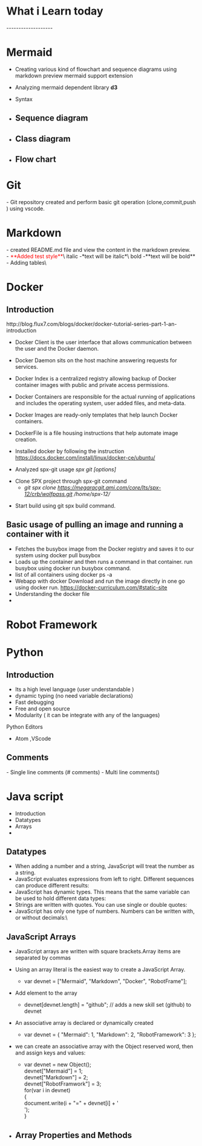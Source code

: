 <h1>What i Learn today</h1>
-------------------
 
 <h1>Mermaid</br></h1>

- Creating various kind of flowchart and sequence diagrams using markdown preview mermaid support extension
- Analyzing  mermaid dependent library **d3**
- Syntax
- <h2>Sequence diagram </h2>
- <h2>Class diagram </h2>


- <h2>Flow chart </h2>


<h1>Git</h1>
- Git repository created and  perform basic git operation (clone,commit,push ) using vscode.

<h1>Markdown</h1>
- created README.md file and view the content in the markdown preview.</br>
- <span style="color:red;">**Added test style**</span>\
italic  -*text will be italic*\
bold    -**text will be bold**
- Adding tables\  

<h1>Docker</h1>
<h2>Introduction</h2>
http://blog.flux7.com/blogs/docker/docker-tutorial-series-part-1-an-introduction

- Docker Client is the user interface that allows communication between the user and the Docker daemon.
- Docker Daemon sits on the host machine answering requests for services.
- Docker Index is a centralized registry allowing backup of Docker container images with public and private access permissions.
- Docker Containers are responsible for the actual running of applications and includes the operating system, user added files, and   meta-data.
- Docker Images are ready-only templates that help launch Docker containers.
- DockerFile is a file housing instructions that help automate image creation.

-  Installed docker by following the instruction   https://docs.docker.com/install/linux/docker-ce/ubuntu/
-	Analyzed spx-git usage  *spx git <command> [options] <arguments>*
+	Clone SPX project through spx-git  command 
    - *git spx clone https://megaracgit.ami.com/core/lts/spx-12/crb/wolfpass.git /home/spx-12/*
-   Start build using git spx build command.

<h2>Basic usage of pulling an image and running a container with it</h2>

- Fetches the busybox image from the Docker registry and saves it to our system using docker pull busybox
- Loads up the container and then runs a command in that container.  run busybox using docker run busybox command.
- list of all containers using docker ps -a 
- Webapp with docker 
     Download and run the image directly in one go using docker run. https://docker-curriculum.com/#static-site
- Understanding the docker file 
- 

<h1>Robot Framework</h1>

<h1>Python </h1>
<h2 >Introduction </h2>

- Its a high level language (user understandable )
- dynamic typing (no need  variable declarations)
- Fast debugging 
- Free and open source 
- Modularity ( it can be integrate with any of the languages)

Python Editors
- Atom ,VScode

<h2>Comments</h2>
- Single line comments (# comments)
- Multi line comments()




<h1>Java script</h1>

- Introduction 
- Datatypes
- Arrays
- 
<h2> Datatypes</h2>

- When adding a number and a string, JavaScript will treat the number as a string.
- JavaScript evaluates expressions from left to right. Different sequences can produce different results:
- JavaScript has dynamic types. This means that the same variable can be used to hold different data types:
- Strings are written with quotes. You can use single or double quotes:
- JavaScript has only one type of numbers. Numbers can be written with, or without decimals:\
<h2>JavaScript Arrays</h2>

+ JavaScript arrays are written with square brackets.Array items are separated by commas
+ Using an array literal is the easiest way to create a JavaScript Array.
     - var devnet = ["Mermaid", "Markdown", "Docker", "RobotFrame"];
+ Add element to the array
     - devnet[devnet.length] = "github";     // adds a new skill set (github) to devnet
+ An associative array is declared or dynamically created
    - var devnet = { "Mermaid": 1, "Markdown": 2, "RobotFramework": 3 }; 
+ we can create an associative array with the Object reserved word, then and assign keys and values:
    - var devnet = new Object();\
      devnet["Mermaid"] = 1;\
      devnet["Markdown"] = 2;\
      devnet["RobotFramwork"] = 3;\
      for(var i in devnet)\
      { \
          document.write(i + "=" + devnet[i] + '<br>');\
          }

+ Array Properties and Methods
    - 

    







